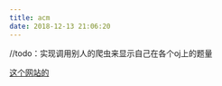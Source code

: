 ```yaml
---
title: acm
date: 2018-12-13 21:06:20
---
```

//todo：实现调用别人的爬虫来显示自己在各个oj上的题量

[这个网站的](http://new.npuacm.info/api/crawlers/codeforces/31415926535x)






<!-- more -->

<div>
    
</div>

<script type="text/javascript" src="https://new.npuacm.info/swagger/">
    
    var xmlhttp = new XMLHttpRequest();
    var type = "hdu";//获取html表单中adminName输入域对象的值，既账号
    var username = "31415926535x";//获取html表单中pwd输入域对象的值，既密码          

    function(){
        var solved = resultJson.solved;//获取json中的solved键对应的值
        var submissions = resultJson.submissions;//获取json中的submissions键对应的值
        solved;
        submissions;
    } 
    xmlhttp.open("GET","control1/login",true);//以GET方式请求该接口
    xmlhttp.setRequestHeader("Content-type","application/x-www-form-urlencoded");//添加Content-type
    xmlhttp.send("type"+type+"username="+username);//发送请求参数间用&分割
</script>